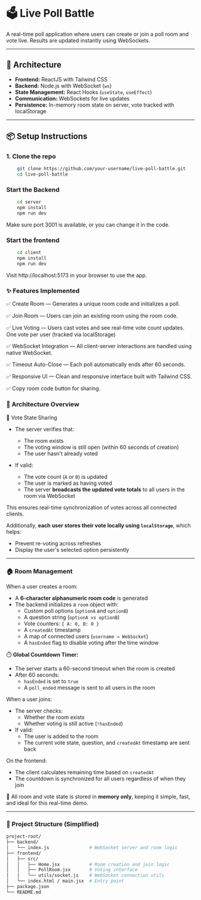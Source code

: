 # 🗳️ Live Poll Battle

A real-time poll application where users can create or join a poll room and vote live. Results are updated instantly using WebSockets.

---

## 🧠 Architecture

- **Frontend:** ReactJS with Tailwind CSS
- **Backend:** Node.js with WebSocket (`ws`)
- **State Management:** React Hooks (`useState`, `useEffect`)
- **Communication:** WebSockets for live updates
- **Persistence:** In-memory room state on server, vote tracked with localStorage

---

## 📦 Setup Instructions

### 1. Clone the repo

```bash
    git clone https://github.com/your-username/live-poll-battle.git
    cd live-poll-battle
```

### Start the Backend

```bash
    cd server
    npm install
    npm run dev
```
Make sure port 3001 is available, or you can change it in the code.

### Start the frontend

```bash
    cd client
    npm install
    npm run dev
```
    
Visit http://localhost:5173 in your browser to use the app.


### ✨ Features Implemented
✅ Create Room — Generates a unique room code and initializes a poll.

✅ Join Room — Users can join an existing room using the room code.

✅ Live Voting — Users cast votes and see real-time vote count updates. One vote per user (tracked via localStorage)

✅ WebSocket Integration — All client-server interactions are handled using native WebSocket.

✅ Timeout Auto-Close — Each poll automatically ends after 60 seconds.

✅ Responsive UI — Clean and responsive interface built with Tailwind CSS.

✅ Copy room code button for sharing.

### 🧠 Architecture Overview

🔄 Vote State Sharing
- The server verifies that:
  - The room exists
  - The voting window is still open (within 60 seconds of creation)
  - The user hasn't already voted

- If valid:
  - The vote count (`A` or `B`) is updated
  - The user is marked as having voted
  - The server **broadcasts the updated vote totals** to all users in the room via WebSocket

This ensures real-time synchronization of votes across all connected clients.

Additionally, **each user stores their vote locally using `localStorage`**, which helps:
- Prevent re-voting across refreshes
- Display the user's selected option persistently

---

### 🏠 Room Management
When a user creates a room:

- A **6-character alphanumeric room code** is generated
- The backend initializes a `room` object with:
  - Custom poll options (`optionA` and `optionB`)
  - A question string (`optionA vs optionB`)
  - Vote counters: `{ A: 0, B: 0 }`
  - A `createdAt` timestamp
  - A map of connected users (`username → WebSocket`)
  - A `hasEnded` flag to disable voting after the time window

⏱️ **Global Countdown Timer:**  
- The server starts a 60-second timeout when the room is created
- After 60 seconds:
  - `hasEnded` is set to `true`
  - A `poll_ended` message is sent to all users in the room

When a user joins:

- The server checks:
  - Whether the room exists
  - Whether voting is still active (`!hasEnded`)
- If valid:
  - The user is added to the room
  - The current vote state, question, and `createdAt` timestamp are sent back

On the frontend:
- The client calculates remaining time based on `createdAt`
- The countdown is synchronized for all users regardless of when they join

🧠 All room and vote state is stored in **memory only**, keeping it simple, fast, and ideal for this real-time demo.

---

### 📂 Project Structure (Simplified)
```bash
project-root/
├── backend/
│   └── index.js               # WebSocket server and room logic
├── frontend/
│   ├── src/
│   │   ├── Home.jsx           # Room creation and join logic
│   │   ├── PollRoom.jsx       # Voting interface
│   │   └── utils/socket.js    # WebSocket connection utils
│   └── index.html / main.jsx  # Entry point
├── package.json
└── README.md